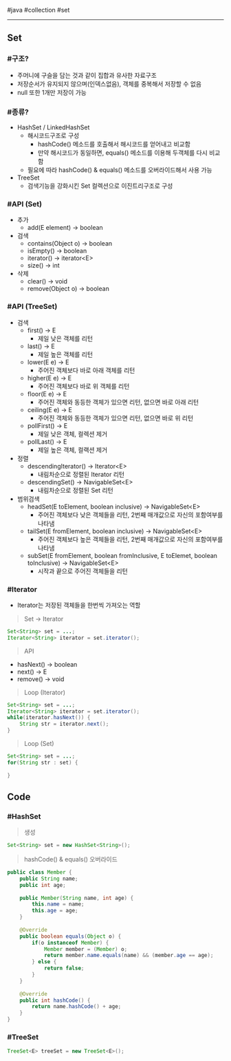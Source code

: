 \#java \#collection #set

---

## Set

### #구조?

- 주머니에 구슬을 담는 것과 같이 집합과 유사한 자료구조
- 저장순서가 유지되지 않으며(인덱스없음), 객체를 중복해서 저장할 수 없음
- null 또한 1개만 저장이 가능



### #종류?

- HashSet / LinkedHashSet
  - 해시코드구조로 구성
    - hashCode() 메소드를 호출해서 해시코드를 얻어내고 비교함
    - 만약 해시코드가 동일하면, equals() 메소드를 이용해 두객체를 다시 비교함
  - 필요에 따라 hashCode() & equals() 메소드를 오버라이드해서 사용 가능
- TreeSet
  - 검색기능을 강화시킨 Set 컬렉션으로 이진트리구조로 구성



### #API (Set)

- 추가
  - add(E element) -> boolean
- 검색
  - contains(Object o) -> boolean 
  - isEmpty() -> boolean
  - iterator() -> iterator\<E>
  - size() -> int 
- 삭제
  - clear() -> void
  - remove(Object o) -> boolean



### #API (TreeSet)

- 검색
  - first() -> E
    - 제일 낮은 객체를 리턴
  - last() -> E
    - 제일 높은 객체를 리턴
  - lower(E e) -> E
    - 주어진 객체보다 바로 아래 객체를 리턴
  - higher(E e) -> E
    - 주어진 객체보다 바로 위 객체를 리턴
  - floor(E e) -> E
    - 주어진 객체와 동등한 객체가 있으면 리턴, 없으면 바로 아래 리턴
  - ceiling(E e) -> E
    - 주어진 객체와 동등한 객체가 있으면 리턴, 없으면 바로 위 리턴
  - pollFirst() -> E
    - 제일 낮은 객체, 컬렉션 제거
  - pollLast() -> E
    - 제일 높은 객체, 컬랙션 제거
- 정렬
  - descendingIterator() -> Iterator\<E>
    - 내림차순으로 정렬된 Iterator 리턴
  - descendingSet() -> NavigableSet\<E>
    - 내림차순으로 정렬된 Set 리턴
- 범위검색
  - headSet(E toElement, boolean inclusive) -> NavigableSet\<E>
    - 주어진 객체보다 낮은 객체들을 리턴, 2번째 매개값으로 자신의 포함여부를 나타냄
  - tailSet(E fromElement, boolean inclusive) -> NavigableSet\<E>
    - 주어진 객체보다 높은 객체들을 리턴, 2번째 매개값으로 자신의 포함여부를 나타냄
  - subSet(E fromElement, boolean fromInclusive, E toElemet, boolean toInclusive) -> NavigableSet\<E>
    - 시작과 끝으로 주어진 객체들을 리턴



### #Iterator

- Iterator는 저장된 객체들을 한번씩 가져오는 역할

> Set -> Iterator

```java
Set<String> set = ...;
Iterator<String> iterator = set.iterator();
```

> API

- hasNext() -> boolean
- next() -> E
- remove() -> void

> Loop (Iterator)

```java
Set<String> set = ...;
Iterator<String> iterator = set.iterator();
while(iterator.hasNext()) {
    String str = iterator.next();
}
```

> Loop (Set)

```java
Set<String> set = ...;
for(String str : set) {
    
}
```



## Code

### #HashSet

> 생성

```java
Set<String> set = new HashSet<String>();
```

> hashCode() & equals() 오버라이드

```java
public class Member {
    public String name;
    public int age;
    
    public Member(String name, int age) {
        this.name = name;
        this.age = age;
    }
    
    @Override
    public boolean equals(Object o) {
        if(o instanceof Member) {
            Member member = (Member) o;
            return member.name.equals(name) && (member.age == age);
        } else {
            return false;
        }
    }
    
    @Override
    public int hashCode() {
        return name.hashCode() + age;
    }
}
```

### #TreeSet

```java
TreeSet<E> treeSet = new TreeSet<E>();
```

